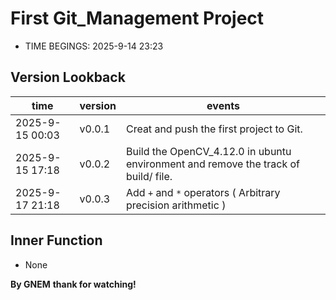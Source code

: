 # First Git_Management Project
- TIME BEGINGS: 2025-9-14 23:23

## Version Lookback
| time | version | events |
|------|---------|--------|
| 2025-9-15 00:03 | v0.0.1 | Creat and push the first project to Git. |
| 2025-9-15 17:18 | v0.0.2 | Build the OpenCV_4.12.0 in ubuntu environment and remove the track of build/ file. |
| 2025-9-17 21:18 |v0.0.3|Add `+` and `*` operators ( Arbitrary precision arithmetic )|

## Inner Function
- None

**By GNEM**
**thank for watching!**